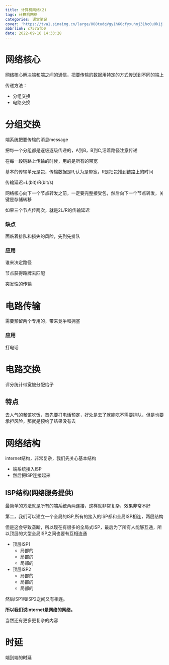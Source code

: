 ```yaml
---
title: 计算机网络(2)
tags: 计算机网络
categories: 课堂笔记
cover: 'https://tva1.sinaimg.cn/large/008tudqVgy1h60cfyxuhnj31hc0u0k1j.jpg'
abbrlink: c757afb0
date: 2022-09-16 14:33:28
---
```


# 网络核心

网络核心解决端和端之间的通信，把要传输的数据用特定的方式传送到不同的端上

传递方法：

- 分组交换
- 电路交换

# 分组交换

端系统把要传输的消息message

把每一个分组都是逐级逐级传递的，A到B，B到C,沿着路径注意传递

在每一段链路上传输的时候，用的是所有的带宽

基本的传输单元是包，传输数据是R,认为是带宽，R是把包推到链路上的时间

传输延迟=L(bit)/R(bit/s)

网络核心向下一个节点转发之前，一定要完整接受包，然后向下一个节点转发，关键是存储转移

如果三个节点传两次，就是2L/R的传输延迟

### 缺点

面临着排队和损失的风险，先到先排队

### 应用

谁来决定路径

节点获得路牌去匹配

突发性的传输           

# 电路传输

需要预留两个专用的，带来竞争和拥塞

### 应用

打电话

# 电路交换

评分统计带宽被分配给子

## 特点

去人气的餐馆吃饭，首先要打电话预定，好处是去了就能吃不需要排队，但是也要承担风险，那就是预约了结果没有去

# 网络结构

internet结构，非常复杂，我们先关心基本结构

- 端系统接入ISP
- 然后把ISP连接起来

## ISP结构(网络服务提供)

最简单的方法就是所有的端系统两两连接，这样就非常复杂，效果非常不好

第二，我们可以建立一个全局的ISP,所有的接入的ISP都和全局ISP相连，两层结构

但是这会导致垄断，所以现在有很多的全局式ISP，最后为了所有人能够互通，所以顶层的大型全局ISP之间也要有互相连通

- 顶层ISP1
  - 局部的
  - 局部的
  - 局部的
- 顶层ISP2
  - 局部的
  - 局部的
  - 局部的

然后ISP1和ISP2之间又有相连。

**所以我们说Internet是网络的网络。**

当然还有更多更复杂的内容

# 时延

端到端的时延